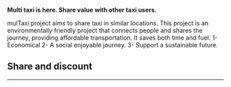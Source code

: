 **Multi taxi is here. Share value with other taxi users.**

mulTaxi project aims to share taxi in similar locations. This project is an environmentally friendly project that connects people and shares the journey, providing affordable transportation. It saves both time and fuel.
1- Economical
2- A social enjoyable journey.
3- Support a sustainable future.


## Share and discount

---

